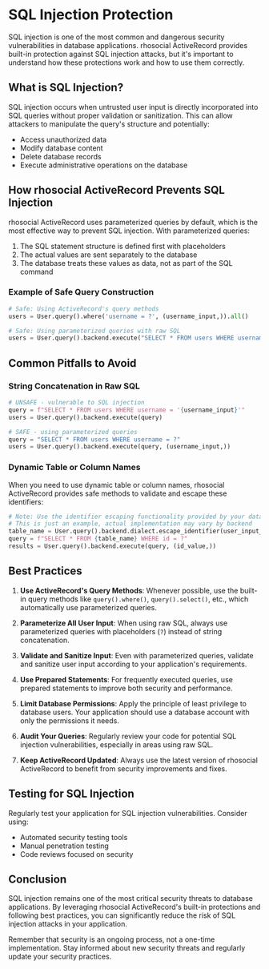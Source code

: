 # SQL Injection Protection

SQL injection is one of the most common and dangerous security vulnerabilities in database applications. rhosocial ActiveRecord provides built-in protection against SQL injection attacks, but it's important to understand how these protections work and how to use them correctly.

## What is SQL Injection?

SQL injection occurs when untrusted user input is directly incorporated into SQL queries without proper validation or sanitization. This can allow attackers to manipulate the query's structure and potentially:

- Access unauthorized data
- Modify database content
- Delete database records
- Execute administrative operations on the database

## How rhosocial ActiveRecord Prevents SQL Injection

rhosocial ActiveRecord uses parameterized queries by default, which is the most effective way to prevent SQL injection. With parameterized queries:

1. The SQL statement structure is defined first with placeholders
2. The actual values are sent separately to the database
3. The database treats these values as data, not as part of the SQL command

### Example of Safe Query Construction

```python
# Safe: Using ActiveRecord's query methods
users = User.query().where('username = ?', (username_input,)).all()

# Safe: Using parameterized queries with raw SQL
users = User.query().backend.execute("SELECT * FROM users WHERE username = ?", (username_input,))
```

## Common Pitfalls to Avoid

### String Concatenation in Raw SQL

```python
# UNSAFE - vulnerable to SQL injection
query = f"SELECT * FROM users WHERE username = '{username_input}'"
users = User.query().backend.execute(query)

# SAFE - using parameterized queries
query = "SELECT * FROM users WHERE username = ?"
users = User.query().backend.execute(query, (username_input,))
```

### Dynamic Table or Column Names

When you need to use dynamic table or column names, rhosocial ActiveRecord provides safe methods to validate and escape these identifiers:

```python
# Note: Use the identifier escaping functionality provided by your database backend
# This is just an example, actual implementation may vary by backend
table_name = User.query().backend.dialect.escape_identifier(user_input_table_name)
query = f"SELECT * FROM {table_name} WHERE id = ?"
results = User.query().backend.execute(query, (id_value,))
```

## Best Practices

1. **Use ActiveRecord's Query Methods**: Whenever possible, use the built-in query methods like `query().where()`, `query().select()`, etc., which automatically use parameterized queries.

2. **Parameterize All User Input**: When using raw SQL, always use parameterized queries with placeholders (`?`) instead of string concatenation.

3. **Validate and Sanitize Input**: Even with parameterized queries, validate and sanitize user input according to your application's requirements.

4. **Use Prepared Statements**: For frequently executed queries, use prepared statements to improve both security and performance.

5. **Limit Database Permissions**: Apply the principle of least privilege to database users. Your application should use a database account with only the permissions it needs.

6. **Audit Your Queries**: Regularly review your code for potential SQL injection vulnerabilities, especially in areas using raw SQL.

7. **Keep ActiveRecord Updated**: Always use the latest version of rhosocial ActiveRecord to benefit from security improvements and fixes.

## Testing for SQL Injection

Regularly test your application for SQL injection vulnerabilities. Consider using:

- Automated security testing tools
- Manual penetration testing
- Code reviews focused on security

## Conclusion

SQL injection remains one of the most critical security threats to database applications. By leveraging rhosocial ActiveRecord's built-in protections and following best practices, you can significantly reduce the risk of SQL injection attacks in your application.

Remember that security is an ongoing process, not a one-time implementation. Stay informed about new security threats and regularly update your security practices.